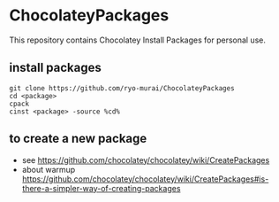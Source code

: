 ChocolateyPackages 
================== 

This repository contains Chocolatey Install Packages for personal use.

## install packages
```
git clone https://github.com/ryo-murai/ChocolateyPackages
cd <package>
cpack
cinst <package> -source %cd%
```

## to create a new package
* see https://github.com/chocolatey/chocolatey/wiki/CreatePackages
* about warmup https://github.com/chocolatey/chocolatey/wiki/CreatePackages#is-there-a-simpler-way-of-creating-packages
